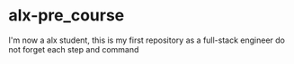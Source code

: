 # alx-pre_course
I'm now a alx student, this is my first repository as a full-stack engineer
do not forget each step and command
